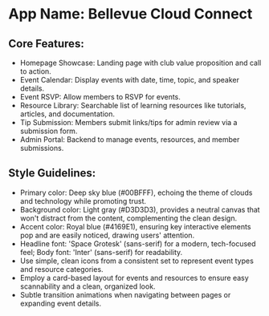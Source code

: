 # **App Name**: Bellevue Cloud Connect

## Core Features:

- Homepage Showcase: Landing page with club value proposition and call to action.
- Event Calendar: Display events with date, time, topic, and speaker details.
- Event RSVP: Allow members to RSVP for events.
- Resource Library: Searchable list of learning resources like tutorials, articles, and documentation.
- Tip Submission: Members submit links/tips for admin review via a submission form.
- Admin Portal: Backend to manage events, resources, and member submissions.

## Style Guidelines:

- Primary color: Deep sky blue (#00BFFF), echoing the theme of clouds and technology while promoting trust.
- Background color: Light gray (#D3D3D3), provides a neutral canvas that won't distract from the content, complementing the clean design.
- Accent color: Royal blue (#4169E1), ensuring key interactive elements pop and are easily noticed, drawing users' attention.
- Headline font: 'Space Grotesk' (sans-serif) for a modern, tech-focused feel; Body font: 'Inter' (sans-serif) for readability.
- Use simple, clean icons from a consistent set to represent event types and resource categories.
- Employ a card-based layout for events and resources to ensure easy scannability and a clean, organized look.
- Subtle transition animations when navigating between pages or expanding event details.